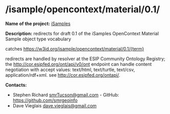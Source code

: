 
# /isample/opencontext/material/0.1/

**Name of the project:** [iSamples](https://isamplesorg.github.io/home/)

**Description:** redirects for draft 0.1 of the iSamples OpenContext Material Sample object type vocabulary

catches https://w3id.org/isample/opencontext/material/0.1/{term}

redirects are handled by resolver at the ESIP Community Ontology Registry; the http://cor.esipfed.org/ont/api/v0/ont endpoint can handle content negotiation with accept values: text/html, text/turtle, text/csv, application/rdf+xml. see http://cor.esipfed.org/ontapi/.

**Contacts:**
* Stephen Richard <smrTucson@gmail.com> - GitHub: https://github.com/smrgeoinfo
* Dave Vieglais <dave.vieglais@gmail.com>  